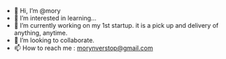 - 👋 Hi, I’m @mory
- 👀 I’m interested in learning...
- 🌱 I’m currently working on my 1st startup. it is a pick up and delivery of anything, anytime.
- 💞️ I’m looking to collaborate.
- 📫 How to reach me : morynverstop@gmail.com

<!---
moryneverstop/moryneverstop is a ✨ special ✨ repository because its `README.md` (this file) appears on your GitHub profile.
You can click the Preview link to take a look at your changes.
--->
